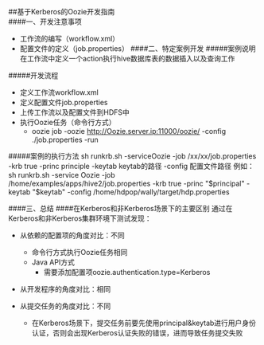 ##基于Kerberos的Oozie开发指南  
####一、开发注意事项
- 工作流的编写（workflow.xml）
- 配置文件的定义（job.properties）
####二、特定案例开发
#####案例说明
	在工作流中定义一个action执行hive数据库表的数据插入以及查询工作

#####开发流程
* 定义工作流workflow.xml
* 定义配置文件job.properties
* 上传工作流以及配置文件到HDFS中
* 执行Oozie任务（命令行方式）
  - oozie  job -oozie http://Oozie.server.ip:11000/oozie/  -config  ./job.properties  -run

#####案例的执行方法
 	sh runkrb.sh -serviceOozie -job /xx/xx/job.properties  -krb true  -princ principle -keytab keytab的路径 -config 配置文件路径
	例如：sh runkrb.sh -service Oozie -job /home/examples/apps/hive2/job.properties -krb true -princ "$principal" -keytab "$keytab" -config /home/hdpop/wally/target/hdp.properties

####三、总结
####在Kerberos和非Kerberos场景下的主要区别
通过在Kerberos和非Kerberos集群环境下测试发现：

* 从依赖的配置项的角度对比：不同
  - 命令行方式执行Oozie任务相同
  - Java API方式
     - 需要添加配置项oozie.authentication.type=Kerberos
  
* 从开发程序的角度对比：相同
* 从提交任务的角度对比：不同
   - 在Kerberos场景下，提交任务前要先使用principal&keytab进行用户身份认证，否则会出现Kerberos认证失败的错误，进而导致任务提交失败
